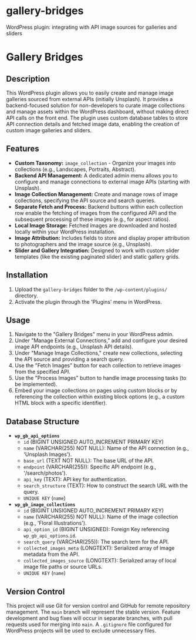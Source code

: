 # gallery-bridges
WordPress plugin: integrating with API image sources for galleries and sliders

# Gallery Bridges

## Description

This WordPress plugin allows you to easily create and manage image galleries sourced from external APIs (initially Unsplash). It provides a backend-focused solution for non-developers to curate image collections and manage assets within the WordPress dashboard, without making direct API calls on the front end. The plugin uses custom database tables to store API connection details and fetched image data, enabling the creation of custom image galleries and sliders.

## Features

* **Custom Taxonomy:** `image_collection` - Organize your images into collections (e.g., Landscapes, Portraits, Abstract).
* **Backend API Management:** A dedicated admin menu allows you to configure and manage connections to external image APIs (starting with Unsplash).
* **Image Collection Management:** Create and manage rows of image collections, specifying the API source and search queries.
* **Separate Fetch and Process:** Backend buttons within each collection row enable the fetching of images from the configured API and the subsequent processing of these images (e.g., for aspect ratios).
* **Local Image Storage:** Fetched images are downloaded and hosted locally within your WordPress installation.
* **Image Attribution:** Includes fields to store and display proper attribution to photographers and the image source (e.g., Unsplash).
* **Slider and Gallery Integration:** Designed to work with custom slider templates (like the existing paginated slider) and static gallery grids.

## Installation

1.  Upload the `gallery-bridges` folder to the `/wp-content/plugins/` directory.
2.  Activate the plugin through the 'Plugins' menu in WordPress.

## Usage

1.  Navigate to the "Gallery Bridges" menu in your WordPress admin.
2.  Under "Manage External Connections," add and configure your desired image API endpoints (e.g., Unsplash API details).
3.  Under "Manage Image Collections," create new collections, selecting the API source and providing a search query.
4.  Use the "Fetch Images" button for each collection to retrieve images from the specified API.
5.  Use the "Process Images" button to handle image processing tasks (to be implemented).
6.  Embed your image collections on pages using custom blocks or by referencing the collection within existing block options (e.g., a custom HTML block with a specific identifier).

## Database Structure

* **`wp_gb_api_options`**
    * `id` (BIGINT UNSIGNED AUTO_INCREMENT PRIMARY KEY)
    * `name` (VARCHAR(255) NOT NULL): Name of the API connection (e.g., 'Unsplash Images').
    * `base_url` (TEXT NOT NULL): The base URL of the API.
    * `endpoint` (VARCHAR(255)): Specific API endpoint (e.g., '/search/photos').
    * `api_key` (TEXT): API key for authentication.
    * `search_structure` (TEXT): How to construct the search URL with the query.
    * `UNIQUE KEY` (`name`)
* **`wp_gb_image_collections`**
    * `id` (BIGINT UNSIGNED AUTO_INCREMENT PRIMARY KEY)
    * `name` (VARCHAR(255) NOT NULL): Name of the image collection (e.g., 'Floral Illustrations').
    * `api_option_id` (BIGINT UNSIGNED): Foreign Key referencing `wp_gb_api_options`.`id`.
    * `search_query` (VARCHAR(255)): The search term for the API.
    * `collected_images_meta` (LONGTEXT): Serialized array of image metadata from the API.
    * `collected_images_source` (LONGTEXT): Serialized array of local image file paths or source URLs.
    * `UNIQUE KEY` (`name`)

## Version Control

This project will use Git for version control and GitHub for remote repository management. The `main` branch will represent the stable version. Feature development and bug fixes will occur in separate branches, with pull requests used for merging into `main`. A `.gitignore` file configured for WordPress projects will be used to exclude unnecessary files.

